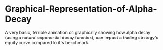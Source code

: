 # Graphical-Representation-of-Alpha-Decay
A very basic, terrible animation on graphically showing how alpha decay (using a natural exponential decay function), can impact a trading strategy's equity curve compared to it's benchmark.  
